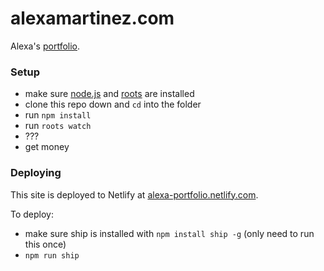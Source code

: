 # alexamartinez.com

Alexa&#39;s [portfolio](http://alexamartinez.com/).

### Setup

- make sure [node.js](http://nodejs.org) and [roots](http://roots.cx) are installed
- clone this repo down and `cd` into the folder
- run `npm install`
- run `roots watch`
- ???
- get money

### Deploying

This site is deployed to Netlify at [alexa-portfolio.netlify.com](http://alexa-portfolio.netlify.com/).

To deploy:

- make sure ship is installed with `npm install ship -g` (only need to run this once)
- `npm run ship`
